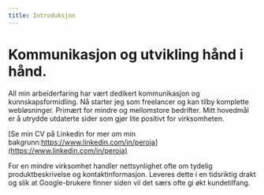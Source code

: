 ```yaml
---
title: Introduksjon
---
```

# Kommunikasjon og utvikling hånd i hånd.

All min arbeiderfaring har vært dedikert kommunikasjon og kunnskapsformidling. Nå starter jeg som freelancer og kan tilby komplette webløsninger. Primært for mindre og mellomstore bedrifter. Mitt hovedmål er å utrydde utdaterte sider som gjør lite positivt for virksomheten.

[Se min CV på Linkedin for mer om min bakgrunn:https://www.linkedin.com/in/peroja](https://www.linkedin.com/in/peroja) 

For en mindre virksomhet handler nettsynlighet ofte om tydelig produktbeskrivelse og kontaktinformasjon. Leveres dette i en tidsriktig drakt og slik at Google-brukere finner siden vil det særs ofte gi økt kundetilfang.
